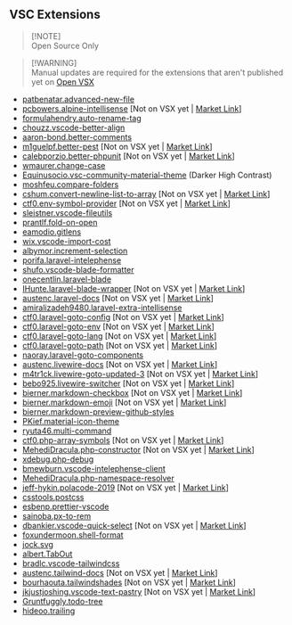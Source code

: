 ## VSC Extensions

> [!NOTE]<br>Open Source Only

> [!WARNING]<br>Manual updates are required for the extensions that aren't published yet on [Open VSX](https://open-vsx.org)

- [patbenatar.advanced-new-file](https://github.com/patbenatar/vscode-advanced-new-file)
- [pcbowers.alpine-intellisense](https://github.com/pcbowers/alpine-intellisense) [Not on VSX yet | [Market Link](https://marketplace.visualstudio.com/items?itemName=pcbowers.alpine-intellisense)]
- [formulahendry.auto-rename-tag](https://github.com/formulahendry/vscode-auto-rename-tag)
- [chouzz.vscode-better-align](https://github.com/chouzz/vscode-better-align)
- [aaron-bond.better-comments](https://github.com/aaron-bond/better-comments)
- [m1guelpf.better-pest](https://github.com/m1guelpf/better-pest) [Not on VSX yet | [Market Link](https://marketplace.visualstudio.com/items?itemName=m1guelpf.better-pest)]
- [calebporzio.better-phpunit](https://github.com/calebporzio/better-phpunit) [Not on VSX yet | [Market Link](https://marketplace.visualstudio.com/items?itemName=calebporzio.better-phpunit)]
- [wmaurer.change-case](https://github.com/wmaurer/vscode-change-case)
- [Equinusocio.vsc-community-material-theme](https://github.com/material-theme/vsc-community-material-theme) (Darker High Contrast)
- [moshfeu.compare-folders](https://github.com/moshfeu/vscode-compare-folders)
- [cshum.convert-newline-list-to-array](https://github.com/colinshum/vsc-newline-to-array) [Not on VSX yet | [Market Link](https://marketplace.visualstudio.com/items?itemName=cshum.convert-newline-list-to-array)]
- [ctf0.env-symbol-provider](https://github.com/ctf0/env-symbol-provider.git) [Not on VSX yet | [Market Link](https://marketplace.visualstudio.com/items?itemName=ctf0.env-symbol-provider)]
- [sleistner.vscode-fileutils](https://github.com/sleistner/vscode-fileutils)
- [prantlf.fold-on-open](https://github.com/prantlf/vscode-fold-on-open)
- [eamodio.gitlens](https://github.com/gitkraken/vscode-gitlens)
- [wix.vscode-import-cost](https://github.com/wix/import-cost)
- [albymor.increment-selection](https://github.com/albymor/Increment-Selection)
- [porifa.laravel-intelephense](https://github.com/porifa/vscode-laraphense)
- [shufo.vscode-blade-formatter](https://github.com/shufo/vscode-blade-formatter)
- [onecentlin.laravel-blade](https://github.com/onecentlin/laravel-blade-snippets-vscode)
- [IHunte.laravel-blade-wrapper](https://github.com/IHunte/Laravel-Blade-Wrapper) [Not on VSX yet | [Market Link](https://marketplace.visualstudio.com/items?itemName=IHunte.laravel-blade-wrapper)]
- [austenc.laravel-docs](https://github.com/austenc/vscode-laravel-docs) [Not on VSX yet | [Market Link](https://marketplace.visualstudio.com/items?itemName=austenc.laravel-docs)]
- [amiralizadeh9480.laravel-extra-intellisense](https://github.com/amir9480/vscode-laravel-extra-intellisense)
- [ctf0.laravel-goto-config](https://github.com/ctf0/laravel-goto-config) [Not on VSX yet | [Market Link](https://marketplace.visualstudio.com/items?itemName=ctf0.laravel-goto-config)]
- [ctf0.laravel-goto-env](https://github.com/ctf0/laravel-goto-env) [Not on VSX yet | [Market Link](https://marketplace.visualstudio.com/items?itemName=ctf0.laravel-goto-env)]
- [ctf0.laravel-goto-lang](https://github.com/ctf0/laravel-goto-lang) [Not on VSX yet | [Market Link](https://marketplace.visualstudio.com/items?itemName=ctf0.laravel-goto-lang)]
- [ctf0.laravel-goto-path](https://github.com/ctf0/laravel-goto-path) [Not on VSX yet | [Market Link](https://marketplace.visualstudio.com/items?itemName=ctf0.laravel-goto-path)]
- [naoray.laravel-goto-components](https://github.com/Naoray/laravel-goto-components)
- [austenc.livewire-docs](https://github.com/austenc/vscode-livewire-docs) [Not on VSX yet | [Market Link](https://marketplace.visualstudio.com/items?itemName=austenc.livewire-docs)]
- [m4tr1ck.livewire-goto-updated-3](https://github.com/m4tr1ck/vscode-livewire-goto) [Not on VSX yet | [Market Link](https://marketplace.visualstudio.com/items?itemName=M4tr1ck.livewire-goto-updated-3)]
- [bebo925.livewire-switcher](https://github.com/bebo925/livewire-switcher) [Not on VSX yet | [Market Link](https://marketplace.visualstudio.com/items?itemName=bebo925.livewire-switcher)]
- [bierner.markdown-checkbox](https://github.com/mjbvz/vscode-markdown-checkboxes) [Not on VSX yet | [Market Link](https://marketplace.visualstudio.com/items?itemName=bierner.markdown-checkbox)]
- [bierner.markdown-emoji](https://github.com/mjbvz/vscode-markdown-emoji) [Not on VSX yet | [Market Link](https://marketplace.visualstudio.com/items?itemName=bierner.markdown-emoji)]
- [bierner.markdown-preview-github-styles](https://github.com/mjbvz/vscode-github-markdown-preview-style)
- [PKief.material-icon-theme](https://github.com/PKief/vscode-material-icon-theme)
- [ryuta46.multi-command](https://github.com/ryuta46/vscode-multi-command)
- [ctf0.php-array-symbols](https://github.com/ctf0/vscode-php-array-symbol-provider) [Not on VSX yet | [Market Link](https://marketplace.visualstudio.com/items?itemName=ctf0.php-array-symbols)]
- [MehediDracula.php-constructor](https://github.com/MehediDracula/PHP-Constructor) [Not on VSX yet | [Market Link](https://marketplace.visualstudio.com/items?itemName=MehediDracula.php-constructor)]
- [xdebug.php-debug](https://github.com/xdebug/vscode-php-debug)
- [bmewburn.vscode-intelephense-client](https://github.com/bmewburn/vscode-intelephense)
- [MehediDracula.php-namespace-resolver](https://github.com/MehediDracula/php-namespace-resolver)
- [jeff-hykin.polacode-2019](https://github.com/jeff-hykin/polacode) [Not on VSX yet | [Market Link](https://marketplace.visualstudio.com/items?itemName=jeff-hykin.polacode-2019)]
- [csstools.postcss](https://github.com/csstools/postcss-language)
- [esbenp.prettier-vscode](https://github.com/prettier/prettier-vscode)
- [sainoba.px-to-rem](https://github.com/sainoba/vscode-px-to-rem)
- [dbankier.vscode-quick-select](https://github.com/dbankier/vscode-quick-select) [Not on VSX yet | [Market Link](https://marketplace.visualstudio.com/items?itemName=dbankier.vscode-quick-select)]
- [foxundermoon.shell-format](https://github.com/foxundermoon/vs-shell-format)
- [jock.svg](https://github.com/lishu/vscode-svg2)
- [albert.TabOut](https://github.com/albertromkes/tabout)
- [bradlc.vscode-tailwindcss](https://github.com/tailwindlabs/tailwindcss-intellisense)
- [austenc.tailwind-docs](https://github.com/austenc/vscode-tailwind-docs) [Not on VSX yet | [Market Link](https://marketplace.visualstudio.com/items?itemName=austenc.tailwind-docs)]
- [bourhaouta.tailwindshades](https://github.com/bourhaouta/vscode-tailwindshades) [Not on VSX yet | [Market Link](https://marketplace.visualstudio.com/items?itemName=bourhaouta.tailwindshades)]
- [jkjustjoshing.vscode-text-pastry](https://github.com/jkjustjoshing/vscode-text-pastry) [Not on VSX yet | [Market Link](https://marketplace.visualstudio.com/items?itemName=jkjustjoshing.vscode-text-pastry)]
- [Gruntfuggly.todo-tree](https://github.com/Gruntfuggly/todo-tree)
- [hideoo.trailing](https://github.com/HiDeoo/trailing)